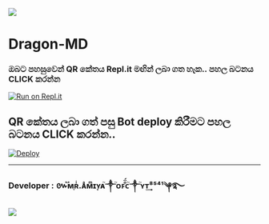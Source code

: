 <a><img src='https://i.imgur.com/LyHic3i.gif'/></a>
# Dragon-MD

   
  ### ඔබට පහසුවෙන් QR කේතය Repl.it මඟින් ලබා ගත හැක.. පහල බටනය CLICK කරන්න

[![Run on Repl.it](https://repl.it/badge/github/quiec/whatsasena)](https://replit.com/@AmiyaProgrammer/Dragon-MD-V3-QR-1?output%20only=1&lite=1#index.js)

## QR කේතය ලබා ගත් පසු Bot deploy කිරීමට පහල බටනය CLICK කරන්න..
[![Deploy](https://www.herokucdn.com/deploy/button.svg)](https://dashboard.heroku.com/new?template=https://github.com/TechwithAmee1/Dragon-MD-V3)

---------------------------------   

 ###  Developer : ៚֟ᴍ֢ʀͥ.ᴀͣᴍͫɪʏ͙ᴀ֮༒֘ᴏꜰ̐̈́ᴄ֮༒֘ʏᴛ͢⁸⁵⁴¹༆࿐

<a><img src='https://i.imgur.com/LyHic3i.gif'/></a>
